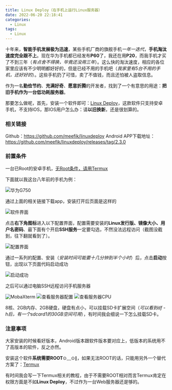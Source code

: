 ```yaml
---
title: Linux Deploy（在手机上运行Linux服务器）
date: 2022-06-20 22:18:41
categories:
  - Linux
tags: 
  - Linux
---
```


十年来，**智能手机发展极为迅速**，某些手机厂商的旗舰手机*一年一迭代*，**手机淘汰速度完全跟不上**。现在华为手机都已经发布**P60**了，我还在用**P20**，而我手机才买了不到三年（*有点舍不得换，毕竟还没用三年*）。这么快的淘汰速度，相应的各位家里应该有不少明明都好好的，但是已经不用的手机吧（*我家里有5台不用的手机，还好好的*）。这些手机扔了可惜，卖了不值钱，而且还怕被人盗取信息。

作为一名**勤俭节约**、**充满好奇**、**愿意折腾**的开发者，找到了一个有意思的用途：**把旧手机作为一台低功耗服务器**。

那要怎么做呢，首先，安装一个软件即可：[Linux Deploy](https://github.com/meefik/linuxdeploy)，这款软件只支持安卓手机，不支持IOS，那IOS用户怎么办：请**以旧换新**，还是很划算的。

### 相关链接
Github：https://github.com/meefik/linuxdeploy
Android APP下载地址：https://github.com/meefik/linuxdeploy/releases/tag/2.3.0

<!-- more -->

### 前置条件
一台已Root的安卓手机，[无Root条件，请用Termux](https://termux.dev/en/)

下面就以我这台八年前的手机为例：

![华为G750](https://cdn.jsdelivr.net/gh/zyhahaha/assets@master/images/blog/linux-deploy/linux-deploy-phone.jpeg)

通过上面的相关链接下载app，安装打开后页面是这样的

![软件界面](https://cdn.jsdelivr.net/gh/zyhahaha/assets@master/images/blog/linux-deploy/linux-deploy-default.jpeg)

点击**右下角图标**进入以下配置界面，配置需要安装的**Linux发行版、镜像大小、用户名密码**、最下面有个开启**SSH服务**一定要勾选，不然没法远程访问（截图没截到，往下翻就看到了）。

![配置界面](https://cdn.jsdelivr.net/gh/zyhahaha/assets@master/images/blog/linux-deploy/linux-deploy-config.jpeg)

通过一系列的配置、安装（*安装时间可能要十几分钟到半个小时*）后，点击**启动**按钮，出现以下页面代码启动成功

![启动成功](https://cdn.jsdelivr.net/gh/zyhahaha/assets@master/images/blog/linux-deploy/linux-deploy-start.jpeg)

之后可以通过电脑SSH远程访问手机服务器

![MobaXterm](https://cdn.jsdelivr.net/gh/zyhahaha/assets@master/images/blog/linux-deploy/linux-deploy-ssh.jpg)
![查看服务器配置](https://cdn.jsdelivr.net/gh/zyhahaha/assets@master/images/blog/linux-deploy/linux-deploy-df.jpg)
![查看服务器CPU](https://cdn.jsdelivr.net/gh/zyhahaha/assets@master/images/blog/linux-deploy/linux-deploy-cpu.jpg)

8核、2GB内存、2GB硬盘，硬盘有点小，可以挂载SD卡扩展空间（*可以看到df -h后，有一个sdcard1的30GB空间可用*），有时间我会细说一下怎么挂载SD卡。

### 注意事项
大家安装的时候看好版本，Android版本跟软件版本要对应上，低版本的系统用不了高版本的软件，反之亦然。

安装这个软件**系统需要ROOT**⊙﹏⊙∥，如果无法ROOT的话，只能用另外一个替代方案了：[Termux](https://termux.dev/en/)

<!-- ![Termux](https://termux.dev/assets/globals/home/htop_framed.png) -->

有时间我会写一下Termux相关的教程，由于不需要ROOT相对而言Termux肯定在权限方面是不如**Linux Deploy**，不过作为一台Web服务器还是够的。
